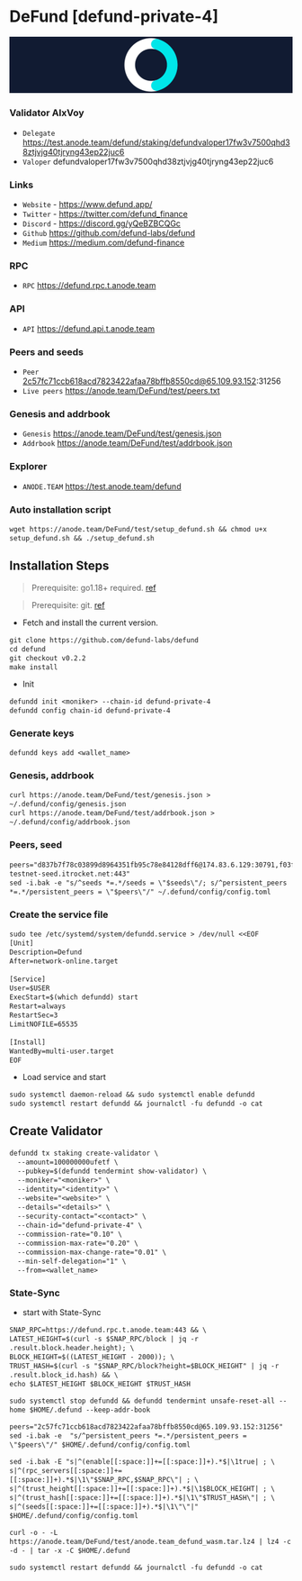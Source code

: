 # DeFund [defund-private-4]
![DeFund Guide](https://github.com/Voynitskiy/Voynitskiy/blob/main/testnet/DeFund/DeFund.png)
### Validator AlxVoy
* `Delegate` https://test.anode.team/defund/staking/defundvaloper17fw3v7500qhd38ztjvjg40tjryng43ep22juc6
* `Valoper` defundvaloper17fw3v7500qhd38ztjvjg40tjryng43ep22juc6
### Links
* `Website` - https://www.defund.app/
* `Twitter` - https://twitter.com/defund_finance
* `Discord` - https://discord.gg/yQeBZBCQGc
* `Github` https://github.com/defund-labs/defund
* `Medium` https://medium.com/defund-finance
### RPC
* `RPC` https://defund.rpc.t.anode.team
### API
* `API` https://defund.api.t.anode.team
### Peers and seeds
* `Peer` 2c57fc71ccb618acd7823422afaa78bffb8550cd@65.109.93.152:31256
* `Live peers` https://anode.team/DeFund/test/peers.txt
### Genesis and addrbook
* `Genesis` https://anode.team/DeFund/test/genesis.json
* `Addrbook` https://anode.team/DeFund/test/addrbook.json
### Explorer
* `ANODE.TEAM` https://test.anode.team/defund
### Auto installation script
```
wget https://anode.team/DeFund/test/setup_defund.sh && chmod u+x setup_defund.sh && ./setup_defund.sh
```
## Installation Steps
>Prerequisite: go1.18+ required. [ref](https://golang.org/doc/install)

>Prerequisite: git. [ref](https://github.com/git/git)

* Fetch and install the current version.
```shell
git clone https://github.com/defund-labs/defund
cd defund
git checkout v0.2.2
make install
```
* Init
```
defundd init <moniker> --chain-id defund-private-4
defundd config chain-id defund-private-4
```

### Generate keys
```
defundd keys add <wallet_name>
```
### Genesis, addrbook
```
curl https://anode.team/DeFund/test/genesis.json > ~/.defund/config/genesis.json
curl https://anode.team/DeFund/test/addrbook.json > ~/.defund/config/addrbook.json
```
### Peers, seed
```
peers="d837b7f78c03899d8964351fb95c78e84128dff6@174.83.6.129:30791,f03f3a18bae28f2099648b1c8b1eadf3323cf741@162.55.211.136:26656,f8fa20444c3c56a2d3b4fdc57b3fd059f7ae3127@148.251.43.226:56656,70a1f41dea262730e7ab027bcf8bd2616160a9a9@142.132.202.86:17000,e47e5e7ae537147a23995117ea8b2d4c2a408dcb@172.104.159.69:45656,74e6425e7ec76e6eaef92643b6181c42d5b8a3b8@defund-testnet-seed.itrocket.net:443"
sed -i.bak -e "s/^seeds *=.*/seeds = \"$seeds\"/; s/^persistent_peers *=.*/persistent_peers = \"$peers\"/" ~/.defund/config/config.toml
```
### Create the service file
```
sudo tee /etc/systemd/system/defundd.service > /dev/null <<EOF
[Unit]
Description=Defund
After=network-online.target

[Service]
User=$USER
ExecStart=$(which defundd) start
Restart=always
RestartSec=3
LimitNOFILE=65535

[Install]
WantedBy=multi-user.target
EOF
```
* Load service and start
```
sudo systemctl daemon-reload && sudo systemctl enable defundd
sudo systemctl restart defundd && journalctl -fu defundd -o cat
```
## Create Validator
```
defundd tx staking create-validator \
  --amount=100000000ufetf \
  --pubkey=$(defundd tendermint show-validator) \
  --moniker="<moniker>" \
  --identity="<identity>" \
  --website="<website>" \
  --details="<details>" \
  --security-contact="<contact>" \
  --chain-id="defund-private-4" \
  --commission-rate="0.10" \
  --commission-max-rate="0.20" \
  --commission-max-change-rate="0.01" \
  --min-self-delegation="1" \
  --from=<wallet_name>
```
### State-Sync
* start with State-Sync
```
SNAP_RPC=https://defund.rpc.t.anode.team:443 && \
LATEST_HEIGHT=$(curl -s $SNAP_RPC/block | jq -r .result.block.header.height); \
BLOCK_HEIGHT=$((LATEST_HEIGHT - 2000)); \
TRUST_HASH=$(curl -s "$SNAP_RPC/block?height=$BLOCK_HEIGHT" | jq -r .result.block_id.hash) && \
echo $LATEST_HEIGHT $BLOCK_HEIGHT $TRUST_HASH
```
```
sudo systemctl stop defundd && defundd tendermint unsafe-reset-all --home $HOME/.defund --keep-addr-book
```
```
peers="2c57fc71ccb618acd7823422afaa78bffb8550cd@65.109.93.152:31256"
sed -i.bak -e  "s/^persistent_peers *=.*/persistent_peers = \"$peers\"/" $HOME/.defund/config/config.toml
```
```
sed -i.bak -E "s|^(enable[[:space:]]+=[[:space:]]+).*$|\1true| ; \
s|^(rpc_servers[[:space:]]+=[[:space:]]+).*$|\1\"$SNAP_RPC,$SNAP_RPC\"| ; \
s|^(trust_height[[:space:]]+=[[:space:]]+).*$|\1$BLOCK_HEIGHT| ; \
s|^(trust_hash[[:space:]]+=[[:space:]]+).*$|\1\"$TRUST_HASH\"| ; \
s|^(seeds[[:space:]]+=[[:space:]]+).*$|\1\"\"|" $HOME/.defund/config/config.toml
```
```
curl -o - -L https://anode.team/DeFund/test/anode.team_defund_wasm.tar.lz4 | lz4 -c -d - | tar -x -C $HOME/.defund
```
```
sudo systemctl restart defundd && journalctl -fu defundd -o cat
```
